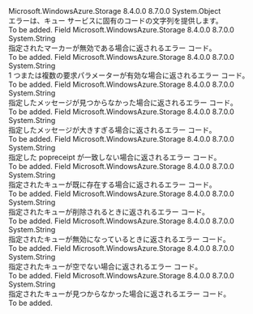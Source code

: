 <Type Name="QueueErrorCodeStrings" FullName="Microsoft.WindowsAzure.Storage.Queue.Protocol.QueueErrorCodeStrings">
  <TypeSignature Language="C#" Value="public static class QueueErrorCodeStrings" />
  <TypeSignature Language="ILAsm" Value=".class public auto ansi abstract sealed beforefieldinit QueueErrorCodeStrings extends System.Object" />
  <TypeSignature Language="DocId" Value="T:Microsoft.WindowsAzure.Storage.Queue.Protocol.QueueErrorCodeStrings" />
  <TypeSignature Language="VB.NET" Value="Public Class QueueErrorCodeStrings" />
  <TypeSignature Language="F#" Value="type QueueErrorCodeStrings = class" />
  <AssemblyInfo>
    <AssemblyName>Microsoft.WindowsAzure.Storage</AssemblyName>
    <AssemblyVersion>8.4.0.0</AssemblyVersion>
    <AssemblyVersion>8.7.0.0</AssemblyVersion>
  </AssemblyInfo>
  <Base>
    <BaseTypeName>System.Object</BaseTypeName>
  </Base>
  <Interfaces />
  <Docs>
    <summary>
            エラーは、キュー サービスに固有のコードの文字列を提供します。
            </summary>
    <remarks>To be added.</remarks>
  </Docs>
  <Members>
    <Member MemberName="InvalidMarker">
      <MemberSignature Language="C#" Value="public static readonly string InvalidMarker;" />
      <MemberSignature Language="ILAsm" Value=".field public static initonly string InvalidMarker" />
      <MemberSignature Language="DocId" Value="F:Microsoft.WindowsAzure.Storage.Queue.Protocol.QueueErrorCodeStrings.InvalidMarker" />
      <MemberSignature Language="VB.NET" Value="Public Shared ReadOnly InvalidMarker As String " />
      <MemberSignature Language="F#" Value=" staticval mutable InvalidMarker : string" Usage="Microsoft.WindowsAzure.Storage.Queue.Protocol.QueueErrorCodeStrings.InvalidMarker" />
      <MemberType>Field</MemberType>
      <AssemblyInfo>
        <AssemblyName>Microsoft.WindowsAzure.Storage</AssemblyName>
        <AssemblyVersion>8.4.0.0</AssemblyVersion>
        <AssemblyVersion>8.7.0.0</AssemblyVersion>
      </AssemblyInfo>
      <ReturnValue>
        <ReturnType>System.String</ReturnType>
      </ReturnValue>
      <Docs>
        <summary>
            指定されたマーカーが無効である場合に返されるエラー コード。
            </summary>
        <remarks>To be added.</remarks>
      </Docs>
    </Member>
    <Member MemberName="InvalidParameter">
      <MemberSignature Language="C#" Value="public static readonly string InvalidParameter;" />
      <MemberSignature Language="ILAsm" Value=".field public static initonly string InvalidParameter" />
      <MemberSignature Language="DocId" Value="F:Microsoft.WindowsAzure.Storage.Queue.Protocol.QueueErrorCodeStrings.InvalidParameter" />
      <MemberSignature Language="VB.NET" Value="Public Shared ReadOnly InvalidParameter As String " />
      <MemberSignature Language="F#" Value=" staticval mutable InvalidParameter : string" Usage="Microsoft.WindowsAzure.Storage.Queue.Protocol.QueueErrorCodeStrings.InvalidParameter" />
      <MemberType>Field</MemberType>
      <AssemblyInfo>
        <AssemblyName>Microsoft.WindowsAzure.Storage</AssemblyName>
        <AssemblyVersion>8.4.0.0</AssemblyVersion>
        <AssemblyVersion>8.7.0.0</AssemblyVersion>
      </AssemblyInfo>
      <ReturnValue>
        <ReturnType>System.String</ReturnType>
      </ReturnValue>
      <Docs>
        <summary>
            1 つまたは複数の要求パラメーターが有効な場合に返されるエラー コード。
            </summary>
        <remarks>To be added.</remarks>
      </Docs>
    </Member>
    <Member MemberName="MessageNotFound">
      <MemberSignature Language="C#" Value="public static readonly string MessageNotFound;" />
      <MemberSignature Language="ILAsm" Value=".field public static initonly string MessageNotFound" />
      <MemberSignature Language="DocId" Value="F:Microsoft.WindowsAzure.Storage.Queue.Protocol.QueueErrorCodeStrings.MessageNotFound" />
      <MemberSignature Language="VB.NET" Value="Public Shared ReadOnly MessageNotFound As String " />
      <MemberSignature Language="F#" Value=" staticval mutable MessageNotFound : string" Usage="Microsoft.WindowsAzure.Storage.Queue.Protocol.QueueErrorCodeStrings.MessageNotFound" />
      <MemberType>Field</MemberType>
      <AssemblyInfo>
        <AssemblyName>Microsoft.WindowsAzure.Storage</AssemblyName>
        <AssemblyVersion>8.4.0.0</AssemblyVersion>
        <AssemblyVersion>8.7.0.0</AssemblyVersion>
      </AssemblyInfo>
      <ReturnValue>
        <ReturnType>System.String</ReturnType>
      </ReturnValue>
      <Docs>
        <summary>
            指定したメッセージが見つからなかった場合に返されるエラー コード。
            </summary>
        <remarks>To be added.</remarks>
      </Docs>
    </Member>
    <Member MemberName="MessageTooLarge">
      <MemberSignature Language="C#" Value="public static readonly string MessageTooLarge;" />
      <MemberSignature Language="ILAsm" Value=".field public static initonly string MessageTooLarge" />
      <MemberSignature Language="DocId" Value="F:Microsoft.WindowsAzure.Storage.Queue.Protocol.QueueErrorCodeStrings.MessageTooLarge" />
      <MemberSignature Language="VB.NET" Value="Public Shared ReadOnly MessageTooLarge As String " />
      <MemberSignature Language="F#" Value=" staticval mutable MessageTooLarge : string" Usage="Microsoft.WindowsAzure.Storage.Queue.Protocol.QueueErrorCodeStrings.MessageTooLarge" />
      <MemberType>Field</MemberType>
      <AssemblyInfo>
        <AssemblyName>Microsoft.WindowsAzure.Storage</AssemblyName>
        <AssemblyVersion>8.4.0.0</AssemblyVersion>
        <AssemblyVersion>8.7.0.0</AssemblyVersion>
      </AssemblyInfo>
      <ReturnValue>
        <ReturnType>System.String</ReturnType>
      </ReturnValue>
      <Docs>
        <summary>
            指定したメッセージが大きすぎる場合に返されるエラー コード。
            </summary>
        <remarks>To be added.</remarks>
      </Docs>
    </Member>
    <Member MemberName="PopReceiptMismatch">
      <MemberSignature Language="C#" Value="public static readonly string PopReceiptMismatch;" />
      <MemberSignature Language="ILAsm" Value=".field public static initonly string PopReceiptMismatch" />
      <MemberSignature Language="DocId" Value="F:Microsoft.WindowsAzure.Storage.Queue.Protocol.QueueErrorCodeStrings.PopReceiptMismatch" />
      <MemberSignature Language="VB.NET" Value="Public Shared ReadOnly PopReceiptMismatch As String " />
      <MemberSignature Language="F#" Value=" staticval mutable PopReceiptMismatch : string" Usage="Microsoft.WindowsAzure.Storage.Queue.Protocol.QueueErrorCodeStrings.PopReceiptMismatch" />
      <MemberType>Field</MemberType>
      <AssemblyInfo>
        <AssemblyName>Microsoft.WindowsAzure.Storage</AssemblyName>
        <AssemblyVersion>8.4.0.0</AssemblyVersion>
        <AssemblyVersion>8.7.0.0</AssemblyVersion>
      </AssemblyInfo>
      <ReturnValue>
        <ReturnType>System.String</ReturnType>
      </ReturnValue>
      <Docs>
        <summary>
            指定した popreceipt が一致しない場合に返されるエラー コード。
            </summary>
        <remarks>To be added.</remarks>
      </Docs>
    </Member>
    <Member MemberName="QueueAlreadyExists">
      <MemberSignature Language="C#" Value="public static readonly string QueueAlreadyExists;" />
      <MemberSignature Language="ILAsm" Value=".field public static initonly string QueueAlreadyExists" />
      <MemberSignature Language="DocId" Value="F:Microsoft.WindowsAzure.Storage.Queue.Protocol.QueueErrorCodeStrings.QueueAlreadyExists" />
      <MemberSignature Language="VB.NET" Value="Public Shared ReadOnly QueueAlreadyExists As String " />
      <MemberSignature Language="F#" Value=" staticval mutable QueueAlreadyExists : string" Usage="Microsoft.WindowsAzure.Storage.Queue.Protocol.QueueErrorCodeStrings.QueueAlreadyExists" />
      <MemberType>Field</MemberType>
      <AssemblyInfo>
        <AssemblyName>Microsoft.WindowsAzure.Storage</AssemblyName>
        <AssemblyVersion>8.4.0.0</AssemblyVersion>
        <AssemblyVersion>8.7.0.0</AssemblyVersion>
      </AssemblyInfo>
      <ReturnValue>
        <ReturnType>System.String</ReturnType>
      </ReturnValue>
      <Docs>
        <summary>
            指定されたキューが既に存在する場合に返されるエラー コード。
            </summary>
        <remarks>To be added.</remarks>
      </Docs>
    </Member>
    <Member MemberName="QueueBeingDeleted">
      <MemberSignature Language="C#" Value="public static readonly string QueueBeingDeleted;" />
      <MemberSignature Language="ILAsm" Value=".field public static initonly string QueueBeingDeleted" />
      <MemberSignature Language="DocId" Value="F:Microsoft.WindowsAzure.Storage.Queue.Protocol.QueueErrorCodeStrings.QueueBeingDeleted" />
      <MemberSignature Language="VB.NET" Value="Public Shared ReadOnly QueueBeingDeleted As String " />
      <MemberSignature Language="F#" Value=" staticval mutable QueueBeingDeleted : string" Usage="Microsoft.WindowsAzure.Storage.Queue.Protocol.QueueErrorCodeStrings.QueueBeingDeleted" />
      <MemberType>Field</MemberType>
      <AssemblyInfo>
        <AssemblyName>Microsoft.WindowsAzure.Storage</AssemblyName>
        <AssemblyVersion>8.4.0.0</AssemblyVersion>
        <AssemblyVersion>8.7.0.0</AssemblyVersion>
      </AssemblyInfo>
      <ReturnValue>
        <ReturnType>System.String</ReturnType>
      </ReturnValue>
      <Docs>
        <summary>
            指定されたキューが削除されるときに返されるエラー コード。
            </summary>
        <remarks>To be added.</remarks>
      </Docs>
    </Member>
    <Member MemberName="QueueDisabled">
      <MemberSignature Language="C#" Value="public static readonly string QueueDisabled;" />
      <MemberSignature Language="ILAsm" Value=".field public static initonly string QueueDisabled" />
      <MemberSignature Language="DocId" Value="F:Microsoft.WindowsAzure.Storage.Queue.Protocol.QueueErrorCodeStrings.QueueDisabled" />
      <MemberSignature Language="VB.NET" Value="Public Shared ReadOnly QueueDisabled As String " />
      <MemberSignature Language="F#" Value=" staticval mutable QueueDisabled : string" Usage="Microsoft.WindowsAzure.Storage.Queue.Protocol.QueueErrorCodeStrings.QueueDisabled" />
      <MemberType>Field</MemberType>
      <AssemblyInfo>
        <AssemblyName>Microsoft.WindowsAzure.Storage</AssemblyName>
        <AssemblyVersion>8.4.0.0</AssemblyVersion>
        <AssemblyVersion>8.7.0.0</AssemblyVersion>
      </AssemblyInfo>
      <ReturnValue>
        <ReturnType>System.String</ReturnType>
      </ReturnValue>
      <Docs>
        <summary>
            指定されたキューが無効になっているときに返されるエラー コード。
            </summary>
        <remarks>To be added.</remarks>
      </Docs>
    </Member>
    <Member MemberName="QueueNotEmpty">
      <MemberSignature Language="C#" Value="public static readonly string QueueNotEmpty;" />
      <MemberSignature Language="ILAsm" Value=".field public static initonly string QueueNotEmpty" />
      <MemberSignature Language="DocId" Value="F:Microsoft.WindowsAzure.Storage.Queue.Protocol.QueueErrorCodeStrings.QueueNotEmpty" />
      <MemberSignature Language="VB.NET" Value="Public Shared ReadOnly QueueNotEmpty As String " />
      <MemberSignature Language="F#" Value=" staticval mutable QueueNotEmpty : string" Usage="Microsoft.WindowsAzure.Storage.Queue.Protocol.QueueErrorCodeStrings.QueueNotEmpty" />
      <MemberType>Field</MemberType>
      <AssemblyInfo>
        <AssemblyName>Microsoft.WindowsAzure.Storage</AssemblyName>
        <AssemblyVersion>8.4.0.0</AssemblyVersion>
        <AssemblyVersion>8.7.0.0</AssemblyVersion>
      </AssemblyInfo>
      <ReturnValue>
        <ReturnType>System.String</ReturnType>
      </ReturnValue>
      <Docs>
        <summary>
            指定されたキューが空でない場合に返されるエラー コード。
            </summary>
        <remarks>To be added.</remarks>
      </Docs>
    </Member>
    <Member MemberName="QueueNotFound">
      <MemberSignature Language="C#" Value="public static readonly string QueueNotFound;" />
      <MemberSignature Language="ILAsm" Value=".field public static initonly string QueueNotFound" />
      <MemberSignature Language="DocId" Value="F:Microsoft.WindowsAzure.Storage.Queue.Protocol.QueueErrorCodeStrings.QueueNotFound" />
      <MemberSignature Language="VB.NET" Value="Public Shared ReadOnly QueueNotFound As String " />
      <MemberSignature Language="F#" Value=" staticval mutable QueueNotFound : string" Usage="Microsoft.WindowsAzure.Storage.Queue.Protocol.QueueErrorCodeStrings.QueueNotFound" />
      <MemberType>Field</MemberType>
      <AssemblyInfo>
        <AssemblyName>Microsoft.WindowsAzure.Storage</AssemblyName>
        <AssemblyVersion>8.4.0.0</AssemblyVersion>
        <AssemblyVersion>8.7.0.0</AssemblyVersion>
      </AssemblyInfo>
      <ReturnValue>
        <ReturnType>System.String</ReturnType>
      </ReturnValue>
      <Docs>
        <summary>
            指定されたキューが見つからなかった場合に返されるエラー コード。
            </summary>
        <remarks>To be added.</remarks>
      </Docs>
    </Member>
  </Members>
</Type>